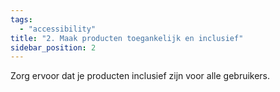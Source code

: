 ```yaml
---
tags:
  - "accessibility"
title: "2. Maak producten toegankelijk en inclusief"
sidebar_position: 2
---
```


Zorg ervoor dat je producten inclusief zijn voor alle gebruikers.

